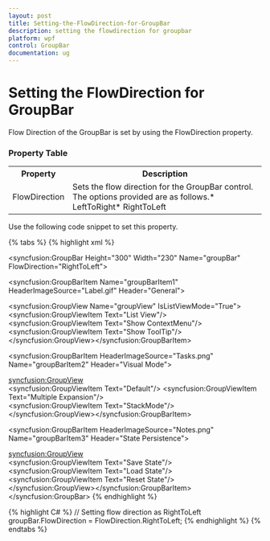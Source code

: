 ```yaml
---
layout: post
title: Setting-the-FlowDirection-for-GroupBar
description: setting the flowdirection for groupbar
platform: wpf
control: GroupBar
documentation: ug
---
```


# Setting the FlowDirection for GroupBar

Flow Direction of the GroupBar is set by using the FlowDirection property. 

### Property Table

<table>
<tr>
<th>
Property</th><th>
Description</th></tr>
<tr>
<td>
FlowDirection</td><td>
Sets the flow direction for the GroupBar control. The options provided are as follows.* LeftToRight* RightToLeft</td></tr>
</table>



Use the following code snippet to set this property.

{% tabs %}
{% highlight xml %}
<!-- Adding GroupBar that has flow direction as left to right -->
<syncfusion:GroupBar Height="300" Width="230" Name="groupBar" FlowDirection="RightToLeft">
<!-- Adding GroupBarItem -->
<syncfusion:GroupBarItem Name="groupBarItem1" HeaderImageSource="Label.gif" Header="General">
  <!-- Adding content for GroupBar item using GroupView --> 
  <syncfusion:GroupView Name="groupView" IsListViewMode="True"> 
  <syncfusion:GroupViewItem Text="List View"/>   
  <syncfusion:GroupViewItem Text="Show ContextMenu"/>  
  <syncfusion:GroupViewItem Text="Show ToolTip"/> 
  </syncfusion:GroupView></syncfusion:GroupBarItem>
  <!-- Adding GroupBarItem -->
  <syncfusion:GroupBarItem HeaderImageSource="Tasks.png" Name="groupBarItem2" Header="Visual Mode">
  <!-- Adding content for GroupBar item using GroupView -->
  <syncfusion:GroupView>   
  <syncfusion:GroupViewItem Text="Default"/> 
  <syncfusion:GroupViewItem Text="Multiple Expansion"/>  
  <syncfusion:GroupViewItem Text="StackMode"/>
  </syncfusion:GroupView></syncfusion:GroupBarItem>
  <!-- Adding GroupBarItem -->
  <syncfusion:GroupBarItem HeaderImageSource="Notes.png" Name="groupBarItem3" Header="State Persistence">  
  <!-- Adding content for GroupBar item using GroupView -->  
  
  <syncfusion:GroupView>  
  <syncfusion:GroupViewItem Text="Save State"/>  
  <syncfusion:GroupViewItem Text="Load State"/>  
  <syncfusion:GroupViewItem Text="Reset State"/>  
  </syncfusion:GroupView></syncfusion:GroupBarItem>
  </syncfusion:GroupBar>
  {% endhighlight %}

{% highlight C# %}
// Setting flow direction as RightToLeft
groupBar.FlowDirection = FlowDirection.RightToLeft;
 {% endhighlight %} 
{% endtabs %}


